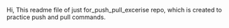 Hi,
This readme file of just for_push_pull_excerise repo, which is created to practice push and pull commands.
